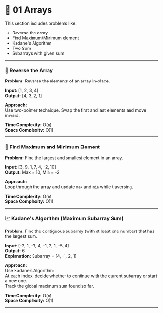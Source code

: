# 📂 01 Arrays

This section includes problems like:
- Reverse the array
- Find Maximum/Minimum element
- Kadane's Algorithm
- Two Sum
- Subarrays with given sum

---

### 🔁 Reverse the Array

**Problem:** Reverse the elements of an array in-place.

**Input:** [1, 2, 3, 4]  
**Output:** [4, 3, 2, 1]

**Approach:**  
Use two-pointer technique. Swap the first and last elements and move inward.

**Time Complexity:** O(n)  
**Space Complexity:** O(1)

---

### 🔼 Find Maximum and Minimum Element

**Problem:** Find the largest and smallest element in an array.

**Input:** [3, 9, 1, 7, 4, -2, 10]  
**Output:** Max = 10, Min = -2

**Approach:**  
Loop through the array and update `max` and `min` while traversing.

**Time Complexity:** O(n)  
**Space Complexity:** O(1)

---

### 📈 Kadane's Algorithm (Maximum Subarray Sum)

**Problem:** Find the contiguous subarray (with at least one number) that has the largest sum.

**Input:** [-2, 1, -3, 4, -1, 2, 1, -5, 4]  
**Output:** 6  
**Explanation:** Subarray = [4, -1, 2, 1]

**Approach:**  
Use Kadane’s Algorithm:  
At each index, decide whether to continue with the current subarray or start a new one.  
Track the global maximum sum found so far.

**Time Complexity:** O(n)  
**Space Complexity:** O(1)

---
